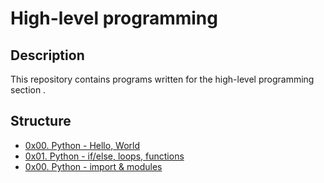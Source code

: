 # High-level programming

## Description
This repository contains programs written for the high-level programming section .


## Structure


* [0x00. Python - Hello, World](./0x00-python-hello_world)
* [0x01. Python - if/else, loops, functions](./0x01-python-if_else_loops_functions)
* [0x00. Python - import & modules](./0x02-python-import_modules)
